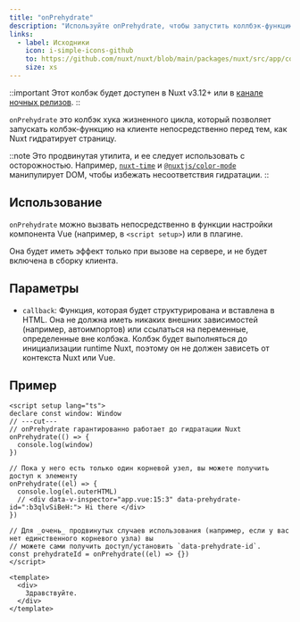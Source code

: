 ```yaml
---
title: "onPrehydrate"
description: "Используйте onPrehydrate, чтобы запустить коллбэк-функцию на клиенте непосредственно перед тем, как Nuxt гидратирует страницу."
links:
  - label: Исходники
    icon: i-simple-icons-github
    to: https://github.com/nuxt/nuxt/blob/main/packages/nuxt/src/app/composables/ssr.ts
    size: xs
---
```


::important
Этот колбэк будет доступен в Nuxt v3.12+ или в [канале ночных релизов](/docs/guide/going-further/nightly-release-channel).
::

`onPrehydrate` это колбэк хука жизненного цикла, который позволяет запускать колбэк-функцию на клиенте непосредственно перед тем, как Nuxt гидратирует страницу.

::note
Это продвинутая утилита, и ее следует использовать с осторожностью. Например, [`nuxt-time`](https://github.com/danielroe/nuxt-time/pull/251) и [`@nuxtjs/color-mode`](https://github.com/nuxt-modules/color-mode/blob/main/src/script.js) манипулирует DOM, чтобы избежать несоответствия гидратации.
::

## Использование

`onPrehydrate` можно вызвать непосредственно в функции настройки компонента Vue (например, в `<script setup>`) или в плагине.

Она будет иметь эффект только при вызове на сервере, и не будет включена в сборку клиента.

## Параметры

- `callback`: Функция, которая будет структурирована и вставлена в HTML. Она не должна иметь никаких внешних зависимостей (например, автоимпортов) или ссылаться на переменные, определенные вне колбэка. Колбэк будет выполняться до инициализации runtime Nuxt, поэтому он не должен зависеть от контекста Nuxt или Vue.

## Пример

```vue twoslash [app.vue]
<script setup lang="ts">
declare const window: Window
// ---cut---
// onPrehydrate гарантированно работает до гидратации Nuxt
onPrehydrate(() => {
  console.log(window)
})

// Пока у него есть только один корневой узел, вы можете получить доступ к элементу
onPrehydrate((el) => {
  console.log(el.outerHTML)
  // <div data-v-inspector="app.vue:15:3" data-prehydrate-id=":b3qlvSiBeH:"> Hi there </div>
})

// Для _очень_ продвинутых случаев использования (например, если у вас нет единственного корневого узла) вы
// можете сами получить доступ/установить `data-prehydrate-id`.
const prehydrateId = onPrehydrate((el) => {})
</script>

<template>
  <div>
    Здравствуйте.
  </div>
</template>
```
